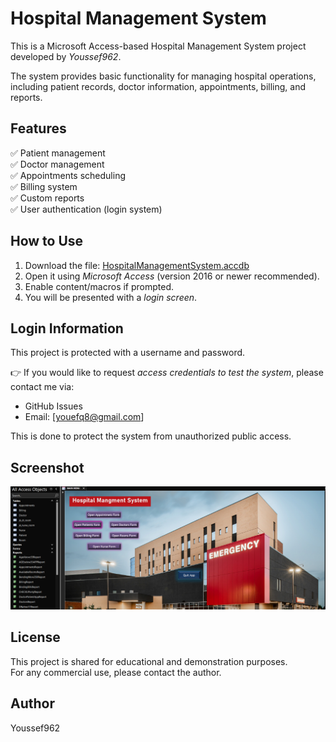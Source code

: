 # Hospital Management System

This is a Microsoft Access-based Hospital Management System project developed by *Youssef962*.

The system provides basic functionality for managing hospital operations, including patient records, doctor information, appointments, billing, and reports.

## Features

✅ Patient management  
✅ Doctor management  
✅ Appointments scheduling  
✅ Billing system  
✅ Custom reports  
✅ User authentication (login system)  

## How to Use

1. Download the file: [HospitalManagementSystem.accdb](./HospitalManagementSystem.accdb)
2. Open it using *Microsoft Access* (version 2016 or newer recommended).
3. Enable content/macros if prompted.
4. You will be presented with a *login screen*.

## Login Information

This project is protected with a username and password.

👉 If you would like to request *access credentials to test the system*, please contact me via:

- GitHub Issues
- Email: [youefq8@gmail.com]

This is done to protect the system from unauthorized public access.

## Screenshot

![Hospital Management System](HMS.png)

## License

This project is shared for educational and demonstration purposes.  
For any commercial use, please contact the author.

## Author

Youssef962
